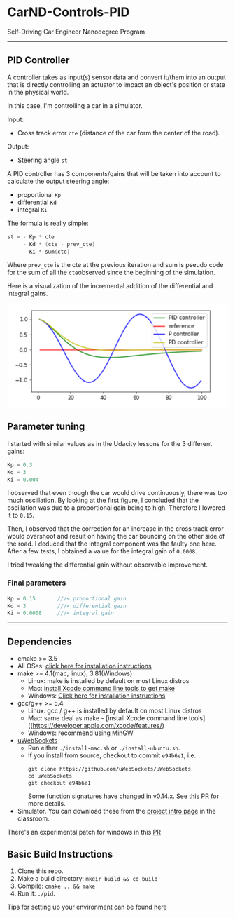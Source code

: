 # CarND-Controls-PID
Self-Driving Car Engineer Nanodegree Program

---

[//]: # (Image References)

[pid]: images/pid.tiff "pid"


## PID Controller

A controller takes as input(s) sensor data and convert it/them into an output that is directly controlling an actuator to impact an object's position or state in the physical world.

In this case, I'm controlling a car in a simulator.

Input:
* Cross track error `cte` (distance of the car form the center of the road).

Output:
* Steering angle `st`

A PID controller has 3 components/gains that will be taken into account to calculate the output steering angle:
* proportional `Kp`
* differential `Kd`
* integral `Ki`

The formula is really simple:

```cpp
st = - Kp * cte
     - Kd * (cte - prev_cte)
     - Ki * sum(cte)
```

Where `prev_cte` is the cte at the previous iteration and sum is pseudo code for the sum of all the `cte`observed since the beginning of the simulation.

Here is a visualization of the incremental addition of the differential and integral gains.

![alt text][pid]

## Parameter tuning

I started with similar values as in the Udacity lessons for the 3 different gains:
```cpp
Kp = 0.3
Kd = 3
Ki = 0.004
```
I observed that even though the car would drive continuously, there was too much oscillation. By looking at the first figure, I concluded that the oscillation was due to a proportional gain being to high. Therefore I lowered it to `0.15`.

Then, I observed that the correction for an increase in the cross track error would overshoot and result on having the car bouncing on the other side of the road. I deduced that the integral component was the faulty one here. After a few tests, I obtained a value for the integral gain of `0.0008`.

I tried tweaking the differential gain without observable improvement.

### Final parameters

```cpp
Kp = 0.15       ///< proportional gain
Kd = 3          ///< differential gain
Ki = 0.0008     ///< integral gain
```

-------

## Dependencies

* cmake >= 3.5
 * All OSes: [click here for installation instructions](https://cmake.org/install/)
* make >= 4.1(mac, linux), 3.81(Windows)
  * Linux: make is installed by default on most Linux distros
  * Mac: [install Xcode command line tools to get make](https://developer.apple.com/xcode/features/)
  * Windows: [Click here for installation instructions](http://gnuwin32.sourceforge.net/packages/make.htm)
* gcc/g++ >= 5.4
  * Linux: gcc / g++ is installed by default on most Linux distros
  * Mac: same deal as make - [install Xcode command line tools]((https://developer.apple.com/xcode/features/)
  * Windows: recommend using [MinGW](http://www.mingw.org/)
* [uWebSockets](https://github.com/uWebSockets/uWebSockets)
  * Run either `./install-mac.sh` or `./install-ubuntu.sh`.
  * If you install from source, checkout to commit `e94b6e1`, i.e.
    ```
    git clone https://github.com/uWebSockets/uWebSockets
    cd uWebSockets
    git checkout e94b6e1
    ```
    Some function signatures have changed in v0.14.x. See [this PR](https://github.com/udacity/CarND-MPC-Project/pull/3) for more details.
* Simulator. You can download these from the [project intro page](https://github.com/udacity/self-driving-car-sim/releases) in the classroom.

There's an experimental patch for windows in this [PR](https://github.com/udacity/CarND-PID-Control-Project/pull/3)

## Basic Build Instructions

1. Clone this repo.
2. Make a build directory: `mkdir build && cd build`
3. Compile: `cmake .. && make`
4. Run it: `./pid`.

Tips for setting up your environment can be found [here](https://classroom.udacity.com/nanodegrees/nd013/parts/40f38239-66b6-46ec-ae68-03afd8a601c8/modules/0949fca6-b379-42af-a919-ee50aa304e6a/lessons/f758c44c-5e40-4e01-93b5-1a82aa4e044f/concepts/23d376c7-0195-4276-bdf0-e02f1f3c665d)
